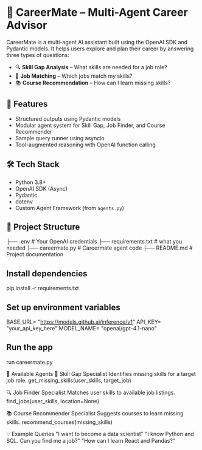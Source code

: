# 🧠 CareerMate – Multi-Agent Career Advisor

CareerMate is a multi-agent AI assistant built using the OpenAI SDK and Pydantic models. It helps users explore and plan their career by answering three types of questions:

- 🔍 **Skill Gap Analysis** – What skills are needed for a job role?
- 💼 **Job Matching** – Which jobs match my skills?
- 📚 **Course Recommendation** – How can I learn missing skills?

## 🚀 Features

- Structured outputs using Pydantic models
- Modular agent system for Skill Gap, Job Finder, and Course Recommender
- Sample query runner using asyncio
- Tool-augmented reasoning with OpenAI function calling

## 🛠️ Tech Stack

- Python 3.8+
- OpenAI SDK (Async)
- Pydantic
- dotenv
- Custom Agent Framework (from `agents.py`)

## 📁 Project Structure

├── .env # Your OpenAI credentials
├── requirements.txt # what you needed
├── careermate.py # Careermate agent code
├── README.md # Project documentation

## Install dependencies

pip install -r requirements.txt

## Set up environment variables

BASE_URL= "https://models.github.ai/inference/v1"
API_KEY= "your_api_key_here"
MODEL_NAME= "openai/gpt-4.1-nano"

## Run the app

run careermate.py

🧩 Available Agents
🎯 Skill Gap Specialist
Identifies missing skills for a target job role.
get_missing_skills(user_skills, target_job)

🔍 Job Finder Specialist
Matches user skills to available job listings.
find_jobs(user_skills, location=None)

📚 Course Recommender Specialist
Suggests courses to learn missing skills.
recommend_courses(missing_skills)

💡 Example Queries
"I want to become a data scientist"
"I know Python and SQL. Can you find me a job?"
"How can I learn React and Pandas?"

